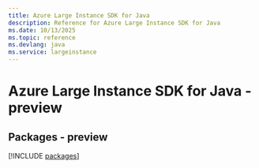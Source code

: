 ```yaml
---
title: Azure Large Instance SDK for Java
description: Reference for Azure Large Instance SDK for Java
ms.date: 10/13/2025
ms.topic: reference
ms.devlang: java
ms.service: largeinstance
---
```

# Azure Large Instance SDK for Java - preview
## Packages - preview
[!INCLUDE [packages](large-instance-index.md)]